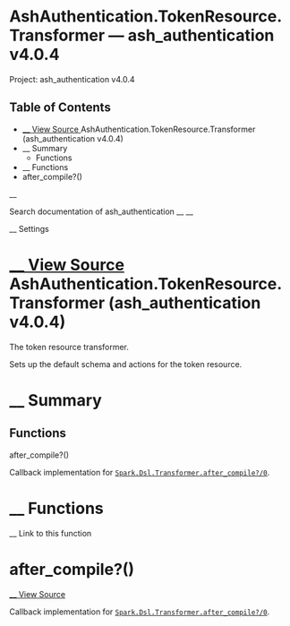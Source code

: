 # AshAuthentication.TokenResource.Transformer — ash_authentication v4.0.4

Project: ash_authentication v4.0.4

## Table of Contents

- [ __ View Source ](external_link) AshAuthentication.TokenResource.Transformer (ash_authentication v4.0.4)
- __ Summary
  - Functions
- __ Functions
- after_compile?()

__

Search documentation of ash_authentication __ __

__ Settings

#  [ __ View Source ](external_link) AshAuthentication.TokenResource.Transformer (ash_authentication v4.0.4)

The token resource transformer.

Sets up the default schema and actions for the token resource.

#  __ Summary

##  Functions

after_compile?()

Callback implementation for [`Spark.Dsl.Transformer.after_compile?/0`](external_link).

#  __ Functions

__ Link to this function

# after_compile?()

[ __ View Source ](external_link)

Callback implementation for [`Spark.Dsl.Transformer.after_compile?/0`](external_link).
